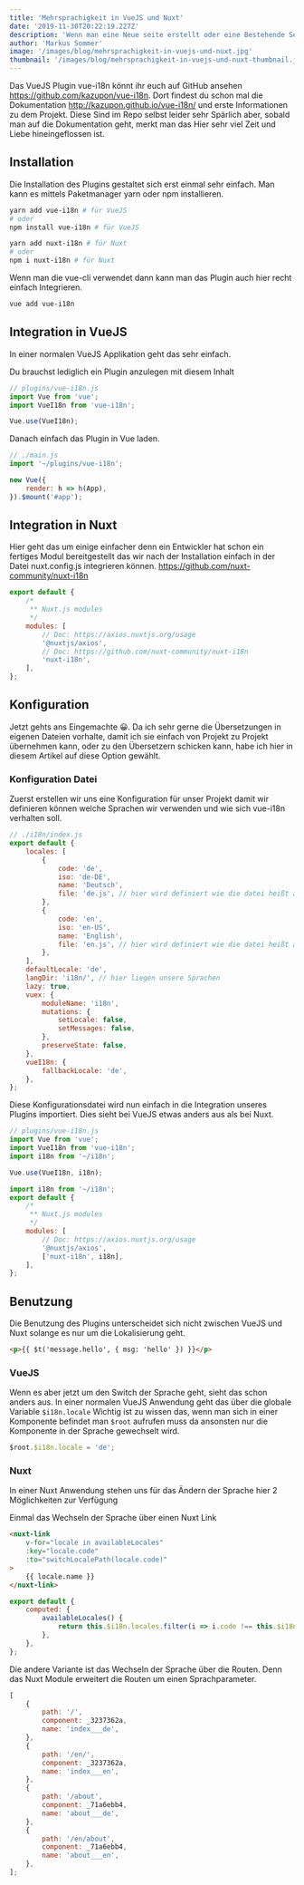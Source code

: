 ```yaml
---
title: 'Mehrsprachigkeit in VueJS und Nuxt'
date: '2019-11-30T20:22:19.227Z'
description: 'Wenn man eine Neue seite erstellt oder eine Bestehende Seite Neu aufbaut stellt man sich zu beginn der Arbeit meist die Frage: „Ist die Zielgruppe meiner Webseite National oder International“. Wenn die Anwort „International“ lautet oder du von beginn an Flexibel bleiben Willst dann habe ich hier genau den Richtigen Artikel für dich. Denn das Projekt vue-i18n von Kazuya Kawaguchi hat hat mitlerweile über 120 Contributors und wird stetig weiter Entwickelt.'
author: 'Markus Sommer'
image: '/images/blog/mehrsprachigkeit-in-vuejs-und-nuxt.jpg'
thumbnail: '/images/blog/mehrsprachigkeit-in-vuejs-und-nuxt-thumbnail.jpg'
---
```


Das VueJS Plugin vue-i18n könnt ihr euch auf GitHub ansehen https://github.com/kazupon/vue-i18n.
Dort findest du schon mal die Dokumentation http://kazupon.github.io/vue-i18n/ und erste Informationen zu dem Projekt. Diese Sind im Repo selbst leider sehr Spärlich aber, sobald man auf die Dokumentation geht, merkt man das Hier sehr viel Zeit und Liebe hineingeflossen ist.

## Installation

Die Installation des Plugins gestaltet sich erst einmal sehr einfach. Man kann es mittels Paketmanager yarn oder npm installieren.

```bash
yarn add vue-i18n # für VueJS
# oder
npm install vue-i18n # für VueJS

yarn add nuxt-i18n # für Nuxt
# oder
npm i nuxt-i18n # für Nuxt
```

Wenn man die vue-cli verwendet dann kann man das Plugin auch hier recht einfach Integrieren.

```bash
vue add vue-i18n
```

## Integration in VueJS

In einer normalen VueJS Applikation geht das sehr einfach.

Du brauchst lediglich ein Plugin anzulegen mit diesem Inhalt

```js
// plugins/vue-i18n.js
import Vue from 'vue';
import VueI18n from 'vue-i18n';

Vue.use(VueI18n);
```

Danach einfach das Plugin in Vue laden.

```js
// ./main.js
import '~/plugins/vue-i18n';

new Vue({
    render: h => h(App),
}).$mount('#app');
```

## Integration in Nuxt

Hier geht das um einige einfacher denn ein Entwickler hat schon ein fertiges Modul bereitgestellt das wir nach der Installation einfach in der Datei nuxt.config.js integrieren können. https://github.com/nuxt-community/nuxt-i18n

```js
export default {
    /*
     ** Nuxt.js modules
     */
    modules: [
        // Doc: https://axios.nuxtjs.org/usage
        '@nuxtjs/axios',
        // Doc: https://github.com/nuxt-community/nuxt-i18n
        'nuxt-i18n',
    ],
};
```

## Konfiguration

Jetzt gehts ans Eingemachte 😀. Da ich sehr gerne die Übersetzungen in eigenen Dateien vorhalte, damit ich sie einfach von Projekt zu Projekt übernehmen kann, oder zu den Übersetzern schicken kann, habe ich hier in diesem Artikel auf diese Option gewählt.

### Konfiguration Datei

Zuerst erstellen wir uns eine Konfiguration für unser Projekt damit wir definieren können welche Sprachen wir verwenden und wie sich vue-i18n verhalten soll.

```js
// ./i18n/index.js
export default {
    locales: [
        {
            code: 'de',
            iso: 'de-DE',
            name: 'Deutsch',
            file: 'de.js', // hier wird definiert wie die datei heißt aus der er die sprache importieren soll
        },
        {
            code: 'en',
            iso: 'en-US',
            name: 'English',
            file: 'en.js', // hier wird definiert wie die datei heißt aus der er die sprache importieren soll
        },
    ],
    defaultLocale: 'de',
    langDir: 'i18n/', // hier liegen unsere Sprachen
    lazy: true,
    vuex: {
        moduleName: 'i18n',
        mutations: {
            setLocale: false,
            setMessages: false,
        },
        preserveState: false,
    },
    vueI18n: {
        fallbackLocale: 'de',
    },
};
```

Diese Konfigurationsdatei wird nun einfach in die Integration unseres Plugins importiert. Dies sieht bei VueJS etwas anders aus als bei Nuxt.

```js
// plugins/vue-i18n.js
import Vue from 'vue';
import VueI18n from 'vue-i18n';
import i18n from '~/i18n';

Vue.use(VueI18n, i18n);
```

```js
import i18n from '~/i18n';
export default {
    /*
     ** Nuxt.js modules
     */
    modules: [
        // Doc: https://axios.nuxtjs.org/usage
        '@nuxtjs/axios',
        ['nuxt-i18n', i18n],
    ],
};
```

## Benutzung

Die Benutzung des Plugins unterscheidet sich nicht zwischen VueJS und Nuxt solange es nur um die Lokalisierung geht.

```html
<p>{{ $t('message.hello', { msg: 'hello' }) }}</p>
```

### VueJS

Wenn es aber jetzt um den Switch der Sprache geht, sieht das schon anders aus. In einer normalen VueJS Anwendung geht das über die globale Variable `$i18n.locale`
Wichtig ist zu wissen das, wenn man sich in einer Komponente befindet man `$root` aufrufen muss da ansonsten nur die Komponente in der Sprache gewechselt wird.

```js
$root.$i18n.locale = 'de';
```

### Nuxt

In einer Nuxt Anwendung stehen uns für das Ändern der Sprache hier 2 Möglichkeiten zur Verfügung

Einmal das Wechseln der Sprache über einen Nuxt Link

```html
<nuxt-link
    v-for="locale in availableLocales"
    :key="locale.code"
    :to="switchLocalePath(locale.code)"
>
    {{ locale.name }}
</nuxt-link>
```

```js
export default {
    computed: {
        availableLocales() {
            return this.$i18n.locales.filter(i => i.code !== this.$i18n.locale);
        },
    },
};
```

Die andere Variante ist das Wechseln der Sprache über die Routen. Denn das Nuxt Module erweitert die Routen um einen Sprachparameter.

```js
[
    {
        path: '/',
        component: _3237362a,
        name: 'index___de',
    },
    {
        path: '/en/',
        component: _3237362a,
        name: 'index___en',
    },
    {
        path: '/about',
        component: _71a6ebb4,
        name: 'about___de',
    },
    {
        path: '/en/about',
        component: _71a6ebb4,
        name: 'about___en',
    },
];
```
